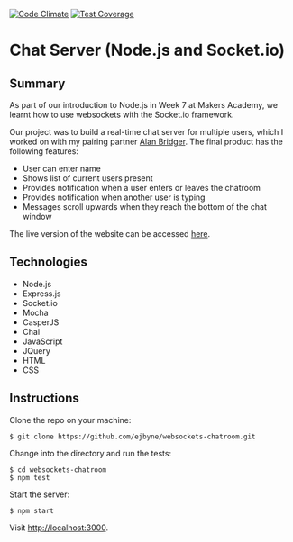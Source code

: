 [![Code Climate](https://codeclimate.com/github/ejbyne/websockets-chatroom/badges/gpa.svg)](https://codeclimate.com/github/ejbyne/websockets-chatroom)
[![Test Coverage](https://codeclimate.com/github/ejbyne/websockets-chatroom/badges/coverage.svg)](https://codeclimate.com/github/ejbyne/websockets-chatroom)

# Chat Server (Node.js and Socket.io)

## Summary

As part of our introduction to Node.js in Week 7 at Makers Academy, we learnt how to use websockets with the Socket.io framework.

Our project was to build a real-time chat server for multiple users, which I worked on with my pairing partner [Alan Bridger](https://github.com/abridger). The final product has the following features:

- User can enter name
- Shows list of current users present
- Provides notification when a user enters or leaves the chatroom
- Provides notification when another user is typing
- Messages scroll upwards when they reach the bottom of the chat window

The live version of the website can be accessed [here](https://chatterbox-chat-server.herokuapp.com/).

## Technologies

- Node.js
- Express.js
- Socket.io
- Mocha
- CasperJS
- Chai
- JavaScript
- JQuery
- HTML
- CSS

## Instructions

Clone the repo on your machine:

```
$ git clone https://github.com/ejbyne/websockets-chatroom.git
```

Change into the directory and run the tests:
```
$ cd websockets-chatroom
$ npm test
```

Start the server:
```
$ npm start
```

Visit [http://localhost:3000](http://localhost:3000).

